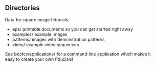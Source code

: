 ## Directories

Data for square image fiducials.  

* eps/            printable documents so you can get started right away
* examples/       example images
* patterns/       images with demonstration patterns
* video/          example video sequences

See boofcv/applications/ for a command-line application which makes it easy to create your own fiducials!
